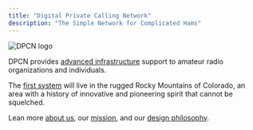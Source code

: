 ```yaml
---
title: "Digital Private Calling Network"
description: "The Simple Network for Complicated Hams"
---
```

![DPCN logo](/images/DPCN_logo_y.png)

DPCN provides [advanced infrastructure](about/technology) support to amateur radio organizations and individuals.

The [first system](/system/fr-dpcn) will live in the rugged Rocky Mountains of Colorado, an area with a history of innovative and pioneering spirit that cannot be squelched.

Lean more [about us](/about), our [mission](/about/mission), and our [design philosophy](/about/design-philosophy).